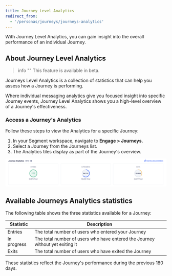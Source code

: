 ```yaml
---
title: Journey Level Analytics
redirect_from:
  - '/personas/journeys/journeys-analytics'
---
```


With Journey Level Analytics, you can gain insight into the overall performance of an individual Journey.

## About Journey Level Analytics

> info ""
> This feature is available in beta.

Journeys Level Analytics is a collection of statistics that can help you assess how a Journey is performing.

Where individual messaging analytics give you focused insight into specific Journey events, Journey Level Analytics shows you a high-level overview of a Journey's effectiveness.

### Access a Journey's Analytics

Follow these steps to view the Analytics for a specific Journey:

1. In your Segment workspace, navigate to **Engage > Journeys**.
2. Select a Journey from the Journeys list.
3. The Analytics tiles display as part of the Journey's overview.

![An in-app screenshot of Journeys Level Analytics](images/journeys_analytics_tiles.png "Journeys Level Analytics tiles")

## Available Journeys Analytics statistics

The following table shows the three statistics available for a Journey:

| Statistic   | Description                                                                   |
| ----------- | ----------------------------------------------------------------------------- |
| Entries     | The total number of users who entered your Journey                            |
| In progress | The total number of users who have entered the Journey without yet exiting it |
| Exits       | The total number of users who have exited the Journey                         |

These statistics reflect the Journey's performance during the previous 180 days.

